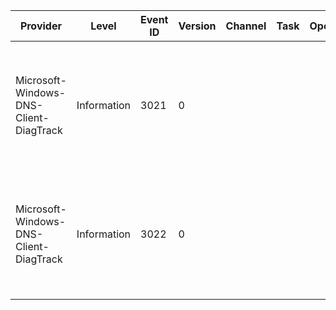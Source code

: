 Provider                                |  Level        |  Event ID  |  Version  |  Channel  |  Task  |  Opcode  |  Keyword  |  Message
----------------------------------------|---------------|------------|-----------|-----------|--------|----------|-----------|-----------------------------------------------------------------------------------------------------------------
Microsoft-Windows-DNS-Client-DiagTrack  |  Information  |  3021      |  0        |           |        |          |           |  Collecting trace for DoH query {QueryName} and type {QueryType} which failed with response status {QueryStatus}
Microsoft-Windows-DNS-Client-DiagTrack  |  Information  |  3022      |  0        |           |        |          |           |  Finished collecting trace for DoH query {QueryName} and type {QueryType}. Retry status code is: {QueryStatus}